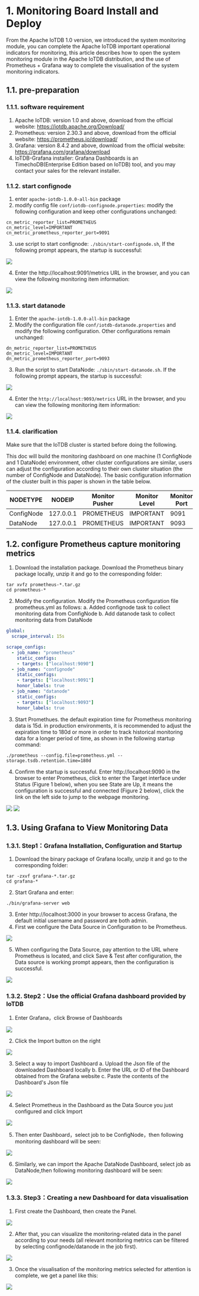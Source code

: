 <!--

    Licensed to the Apache Software Foundation (ASF) under one
    or more contributor license agreements.  See the NOTICE file
    distributed with this work for additional information
    regarding copyright ownership.  The ASF licenses this file
    to you under the Apache License, Version 2.0 (the
    "License"); you may not use this file except in compliance
    with the License.  You may obtain a copy of the License at
    
        http://www.apache.org/licenses/LICENSE-2.0
    
    Unless required by applicable law or agreed to in writing,
    software distributed under the License is distributed on an
    "AS IS" BASIS, WITHOUT WARRANTIES OR CONDITIONS OF ANY
    KIND, either express or implied.  See the License for the
    specific language governing permissions and limitations
    under the License.

-->

# 1. Monitoring Board Install and Deploy
From the Apache IoTDB 1.0 version, we introduced the system monitoring module, you can complete the Apache IoTDB important operational indicators for monitoring, this article describes how to open the system monitoring module in the Apache IoTDB distribution, and the use of Prometheus + Grafana way to complete the visualisation of the system monitoring indicators.

## 1.1. pre-preparation

### 1.1.1. software requirement

1. Apache IoTDB: version 1.0 and above, download from the official website: https://iotdb.apache.org/Download/
2. Prometheus: version 2.30.3 and above, download from the official website: https://prometheus.io/download/
3. Grafana: version 8.4.2 and above, download from the official website: https://grafana.com/grafana/download
4. IoTDB-Grafana installer: Grafana Dashboards is an TimechoDB(Enterprise Edition based on IoTDB) tool, and you may contact your sales for the relevant installer.

### 1.1.2. start confignode
1. enter `apache-iotdb-1.0.0-all-bin` package
2. modify config file `conf/iotdb-confignode.properties`: modify the following configuration and keep other configurations unchanged:

```properties
cn_metric_reporter_list=PROMETHEUS
cn_metric_level=IMPORTANT
cn_metric_prometheus_reporter_port=9091
```

3. use script to start confignode: `./sbin/start-confignode.sh`, If the following prompt appears, the startup is successful:

![](https://spricoder.oss-cn-shanghai.aliyuncs.com/Apache%20IoTDB/metric/cluster-introduce/1.png)

4. Enter the http://localhost:9091/metrics URL in the browser, and you can view the following monitoring item information:

![](https://spricoder.oss-cn-shanghai.aliyuncs.com/Apache%20IoTDB/metric/cluster-introduce/2.png)

### 1.1.3. start datanode
1. Enter the `apache-iotdb-1.0.0-all-bin` package
2. Modify the configuration file `conf/iotdb-datanode.properties` and modify the following configuration. Other configurations remain unchanged:

```properties
dn_metric_reporter_list=PROMETHEUS
dn_metric_level=IMPORTANT
dn_metric_prometheus_reporter_port=9093
```
3. Run the script to start DataNode: `./sbin/start-datanode.sh`. If the following prompt appears, the startup is successful:

![](https://spricoder.oss-cn-shanghai.aliyuncs.com/Apache%20IoTDB/metric/cluster-introduce/3.png)

4. Enter the `http://localhost:9093/metrics` URL in the browser, and you can view the following monitoring item information:

![](https://spricoder.oss-cn-shanghai.aliyuncs.com/Apache%20IoTDB/metric/cluster-introduce/4.png)

### 1.1.4. clarification
Make sure that the IoTDB cluster is started before doing the following.

This doc will build the monitoring dashboard on one machine (1 ConfigNode and 1 DataNode) environment, other cluster configurations are similar, users can adjust the configuration according to their own cluster situation (the number of ConfigNode and DataNode). The basic configuration information of the cluster built in this paper is shown in the table below.

| NODETYPE   | NODEIP    | Monitor Pusher | Monitor Level | Monitor Port |
| ---------- | --------- | -------------- | ------------ | --------- |
| ConfigNode | 127.0.0.1 | PROMETHEUS     | IMPORTANT    | 9091      |
| DataNode   | 127.0.0.1 | PROMETHEUS     | IMPORTANT    | 9093      |

## 1.2. configure Prometheus capture monitoring metrics

1. Download the installation package. Download the Prometheus binary package locally, unzip it and go to the corresponding folder:

```Shell
tar xvfz prometheus-*.tar.gz
cd prometheus-*
```

2. Modify the configuration. Modify the Prometheus configuration file prometheus.yml as follows:
   a. Added confignode task to collect monitoring data from ConfigNode
   b. Add datanode task to collect monitoring data from DataNode

```YAML
global:
  scrape_interval: 15s

scrape_configs:
  - job_name: "prometheus"
    static_configs:
    - targets: ["localhost:9090"]
  - job_name: "confignode"
    static_configs:
    - targets: ["localhost:9091"]
    honor_labels: true
  - job_name: "datanode"
    static_configs:
    - targets: ["localhost:9093"]
    honor_labels: true
```

3. Start Promethues. the default expiration time for Prometheus monitoring data is 15d. in production environments, it is recommended to adjust the expiration time to 180d or more in order to track historical monitoring data for a longer period of time, as shown in the following startup command:

```Shell
./prometheus --config.file=prometheus.yml --storage.tsdb.retention.time=180d
```

4. Confirm the startup is successful. Enter http://localhost:9090 in the browser to enter Prometheus, click to enter the Target interface under Status (Figure 1 below), when you see State are Up, it means the configuration is successful and connected (Figure 2 below), click the link on the left side to jump to the webpage monitoring.

![](https://alioss.timecho.com/docs/img/1a.PNG)
![](https://alioss.timecho.com/docs/img/2a.PNG)



## 1.3. Using Grafana to View Monitoring Data

### 1.3.1. Step1：Grafana Installation, Configuration and Startup

1. Download the binary package of Grafana locally, unzip it and go to the corresponding folder:

```Shell
tar -zxvf grafana-*.tar.gz
cd grafana-*
```

2. Start Grafana and enter:

```Shell
./bin/grafana-server web 
```

3. Enter http://localhost:3000 in your browser to access Grafana, the default initial username and password are both admin.
4. First we configure the Data Source in Configuration to be Prometheus.

![](https://alioss.timecho.com/docs/img/3a.png)

5. When configuring the Data Source, pay attention to the URL where Prometheus is located, and click Save & Test after configuration, the Data source is working prompt appears, then the configuration is successful.

![](https://alioss.timecho.com/docs/img/4a.png)

### 1.3.2. Step2：Use the official Grafana dashboard provided by IoTDB

1. Enter Grafana，click Browse of Dashboards

![](https://alioss.timecho.com/docs/img/5a.png)

2. Click the Import button on the right

![](https://alioss.timecho.com/docs/img/6a.png)

3. Select a way to import Dashboard
   a. Upload the Json file of the downloaded Dashboard locally
   b. Enter the URL or ID of the Dashboard obtained from the Grafana website
   c. Paste the contents of the Dashboard's Json file

![](https://alioss.timecho.com/docs/img/7a.png)

4. Select Prometheus in the Dashboard as the Data Source you just configured and click Import

![](https://alioss.timecho.com/docs/img/8a.png)

5. Then enter Dashboard，select job to be ConfigNode，then following monitoring dashboard will be seen:

![](https://alioss.timecho.com/docs/img/9a.png)

6. Similarly, we can import the Apache DataNode Dashboard, select job as DataNode,then following monitoring dashboard will be seen:

![](https://alioss.timecho.com/docs/img/10a.pngA)

### 1.3.3. Step3：Creating a new Dashboard for data visualisation

1. First create the Dashboard, then create the Panel.

![](https://alioss.timecho.com/docs/img/11a.png)

2. After that, you can visualize the monitoring-related data in the panel according to your needs (all relevant monitoring metrics can be filtered by selecting confignode/datanode in the job first).

![](https://alioss.timecho.com/docs/img/12a.png)

3. Once the visualisation of the monitoring metrics selected for attention is complete, we get a panel like this:

![](https://alioss.timecho.com/docs/img/13a.png)